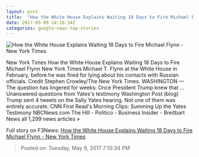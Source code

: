 ```yaml
---
layout: post
title:  "How the White House Explains Waiting 18 Days to Fire Michael Flynn - New York Times"
date: 2017-05-09 14:10:34Z
categories: google-news-top-stories
---
```


![How the White House Explains Waiting 18 Days to Fire Michael Flynn - New York Times](https://static01.nyt.com/images/2017/05/10/world/10Flynnrussia/10Flynnrussia-facebookJumbo-v2.jpg)

New York Times How the White House Explains Waiting 18 Days to Fire Michael Flynn New York Times Michael T. Flynn at the White House in February, before he was fired for lying about his contacts with Russian officials. Credit Stephen Crowley/The New York Times. WASHINGTON — The question has lingered for weeks: Once President Trump knew that ... Unanswered questions from Yates's testimony Washington Post (blog) Trump sent 4 tweets on the Sally Yates hearing. Not one of them was entirely accurate. CNN First Read's Morning Clips: Summing Up the Yates Testimony NBCNews.com The Hill - Politico - Business Insider - Breitbart News all 1,299 news articles »


Full story on F3News: [How the White House Explains Waiting 18 Days to Fire Michael Flynn - New York Times](http://www.f3nws.com/n/bGvG4C)

> Posted on: Tuesday, May 9, 2017 7:10:34 PM
